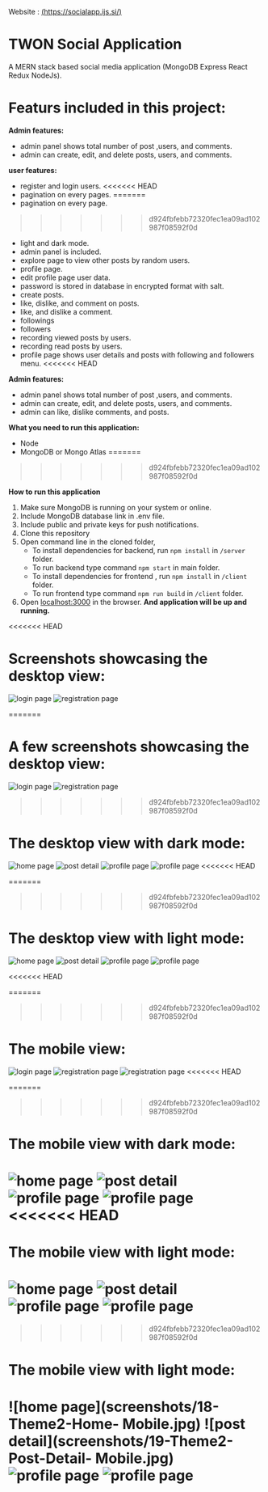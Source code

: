 Website : [(https://socialapp.ijs.si/)](https://socialapp.ijs.si/)

# TWON Social Application
A MERN stack based social media application (MongoDB Express React Redux NodeJs).

# Featurs included in this project:

**Admin features:**
 - admin panel shows total number of post ,users, and comments.
 - admin can create, edit, and delete posts, users, and comments. 

**user features:**
 - register and login users. 
<<<<<<< HEAD
 - pagination on every pages.
=======
 - pagination on every page.
>>>>>>> d924fbfebb72320fec1ea09ad102987f08592f0d
 - light and dark mode.
 - admin panel is included.
 - explore page to view other posts by random users.
 - profile page.
 - edit profile page user data.
 - password is stored in database in encrypted format with salt.
 - create posts.
 - like, dislike, and comment on posts.
 - like, and dislike a comment.
 - followings
 - followers
 - recording viewed posts by users.
 - recording read posts by users.
 - profile page shows user details and posts with following and followers menu.
<<<<<<< HEAD
   
**Admin features:**
 - admin panel shows total number of post ,users, and comments.
 - admin can create, edit, and delete posts, users, and comments.
 - admin can like, dislike comments, and posts. 

**What you need to run this application:**
 - Node 
 - MongoDB or Mongo Atlas
=======
>>>>>>> d924fbfebb72320fec1ea09ad102987f08592f0d

**How to run this application**
1. Make sure MongoDB is running on your system or online.
2. Include MongoDB database link in .env file.
3. Include public and private keys for push notifications.
4. Clone this repository
5. Open command line in the cloned folder,
    - To install dependencies for backend, run  `npm install` in `/server` folder.
    - To run backend type command `npm start` in main folder.
    - To install dependencies for frontend , run  `npm install` in `/client` folder.
    - To run frontend type command `npm run build` in `/client` folder.
6.  Open  [localhost:3000](http://localhost:3000/)  in the browser.
 **And application will be up and running.**

<<<<<<< HEAD

# Screenshots showcasing the desktop view:
![login page](screenshots/2-Theme1And2-Login-Web.png)
![registration page](screenshots/1-Theme1And2-Signup-Web.png)


=======
# A few screenshots showcasing the desktop view:
![login page](screenshots/2-Theme1And2-Login-Web.png)
![registration page](screenshots/1-Theme1And2-Signup-Web.png)
>>>>>>> d924fbfebb72320fec1ea09ad102987f08592f0d
# The desktop view with dark mode:
![home page](screenshots/3-Theme1-Home-Web.png)
![post detail](screenshots/4-Theme1-Post-detail-Web.png)
![profile page](screenshots/5-Theme1-Profile-Scroll1-Web.png)
![profile page](screenshots/6-Theme1-Profile-Scroll2-Web.png)
<<<<<<< HEAD


=======
>>>>>>> d924fbfebb72320fec1ea09ad102987f08592f0d
# The desktop view with light mode:
![home page](screenshots/7-Theme2-Home-Web.png)
![post detail](screenshots/8-Theme2-Post-detail-Web.png)
![profile page](screenshots/9-Theme2-Profile-Scroll1-Web.png)
![profile page](screenshots/10-Theme2-Profile-Scroll2-Web.png)

<<<<<<< HEAD

=======
>>>>>>> d924fbfebb72320fec1ea09ad102987f08592f0d
# The mobile view:
![login page](screenshots/13-Theme2And1-Login-Mobile.jpg)
![registration page](screenshots/11-Theme2And1-Signup-Scroll1-Mobile.jpg)
![registration page](screenshots/12-Theme2And1-Signup-Scroll2-Mobile.jpg)
<<<<<<< HEAD



=======
>>>>>>> d924fbfebb72320fec1ea09ad102987f08592f0d
# The mobile view with dark mode:
![home page](screenshots/14-Theme1-Home-Mobile.jpg)
![post detail](screenshots/15-Theme1-Post-Detail-Mobile.jpg)
![profile page](screenshots/16-Theme1-Profile-Scroll1-Mobile.jpg)
![profile page](screenshots/17-Theme1-Profile-Scroll2-Mobile.jpg)
<<<<<<< HEAD
=======
# The mobile view with light mode:
![home page](screenshots/18-Theme2-Home-Mobile.jpg)
![post detail](screenshots/19-Theme2-Post-Detail-Mobile.jpg)
![profile page](screenshots/20-Theme2-Profile-Scroll1-Mobile.jpg)
![profile page](screenshots/21-Theme2-Profile-Scroll2-Mobile.jpg)
=======

>>>>>>> d924fbfebb72320fec1ea09ad102987f08592f0d



# The mobile view with light mode:
![home page](screenshots/18-Theme2-Home- Mobile.jpg)
![post detail](screenshots/19-Theme2-Post-Detail- Mobile.jpg)
![profile page](screenshots/20-Theme2-Profile-Scroll1-Mobile.jpg)
![profile page](screenshots/21-Theme2-Profile-Scroll2-Mobile.jpg)
=======
